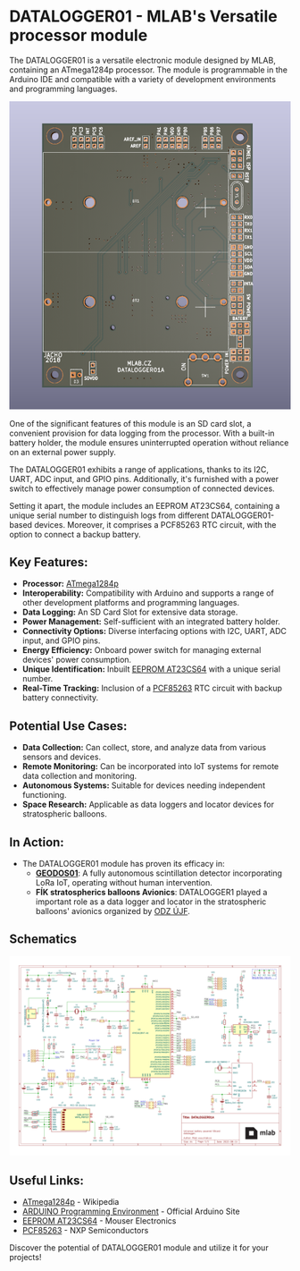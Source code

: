 # DATALOGGER01 - MLAB's Versatile processor module

The DATALOGGER01 is a versatile electronic module designed by MLAB, containing an ATmega1284p processor. The module is programmable in the Arduino IDE and compatible with a variety of development environments and programming languages.

![DATALOGGER01A](doc/img/DATALOGGER01A_top.png) 

One of the significant features of this module is an SD card slot, a convenient provision for data logging from the processor. With a built-in battery holder, the module ensures uninterrupted operation without reliance on an external power supply.

The DATALOGGER01 exhibits a range of applications, thanks to its I2C, UART, ADC input, and GPIO pins. Additionally, it's furnished with a power switch to effectively manage power consumption of connected devices.

Setting it apart, the module includes an EEPROM AT23CS64, containing a unique serial number to distinguish logs from different DATALOGGER01-based devices. Moreover, it comprises a PCF85263 RTC circuit, with the option to connect a backup battery.

## Key Features:
- **Processor:** [ATmega1284p](https://en.wikipedia.org/wiki/Atmel_AVR#ATmega)
- **Interoperability:** Compatibility with Arduino and supports a range of other development platforms and programming languages.
- **Data Logging:** An SD Card Slot for extensive data storage.
- **Power Management:** Self-sufficient with an integrated battery holder.
- **Connectivity Options:** Diverse interfacing options with I2C, UART, ADC input, and GPIO pins.
- **Energy Efficiency:** Onboard power switch for managing external devices' power consumption.
- **Unique Identification:** Inbuilt [EEPROM AT23CS64](https://www.mouser.com/datasheet/2/268/doc0180-1353557.pdf) with a unique serial number.
- **Real-Time Tracking:** Inclusion of a [PCF85263](https://www.nxp.com/docs/en/data-sheet/PCF85263A.pdf) RTC circuit with backup battery connectivity.

## Potential Use Cases:
- **Data Collection:** Can collect, store, and analyze data from various sensors and devices.
- **Remote Monitoring:** Can be incorporated into IoT systems for remote data collection and monitoring.
- **Autonomous Systems:** Suitable for devices needing independent functioning.
- **Space Research:** Applicable as data loggers and locator devices for stratospheric balloons.

## In Action:
- The DATALOGGER01 module has proven its efficacy in:
   - **[GEODOS01](https://www.ust.cz/UST-dosimeters/GEODOS/)**: A fully autonomous scintillation detector incorporating LoRa IoT, operating without human intervention.
   - **FÍK stratospherics balloons Avionics**: DATALOGGER1 played a important role as a data logger and locator in the stratospheric balloons' avionics organized by [ODZ ÚJF](http://www.ujf.cas.cz/cs/oddeleni/oddeleni-dozimetrie-zareni/vyzkum/lety-fik/).


## Schematics

[![](/doc/gen/DATALOGGER01-schematic.svg)](/doc/gen/DATALOGGER01-schematic.pdf)


## Useful Links:
- [ATmega1284p](https://en.wikipedia.org/wiki/Atmel_AVR#ATmega) - Wikipedia
- [ARDUINO Programming Environment](https://www.arduino.cc/) - Official Arduino Site
- [EEPROM AT23CS64](https://www.mouser.com/datasheet/2/268/doc0180-1353557.pdf) - Mouser Electronics
- [PCF85263](https://www.nxp.com/docs/en/data-sheet/PCF85263A.pdf) - NXP Semiconductors

Discover the potential of DATALOGGER01 module and utilize it for your projects!
